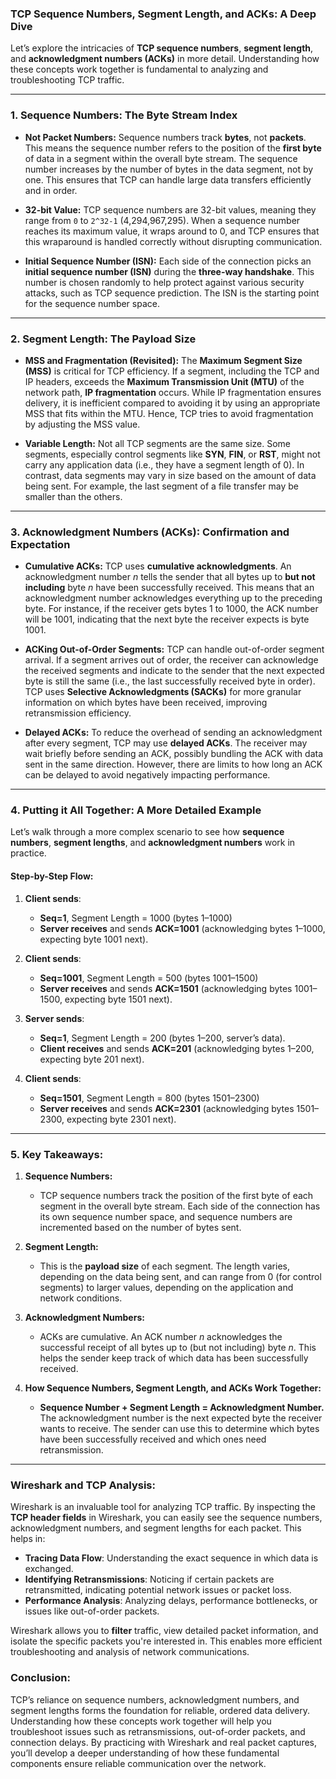 ### **TCP Sequence Numbers, Segment Length, and ACKs: A Deep Dive**

Let’s explore the intricacies of **TCP sequence numbers**, **segment length**, and **acknowledgment numbers (ACKs)** in more detail. Understanding how these concepts work together is fundamental to analyzing and troubleshooting TCP traffic.

---

### **1. Sequence Numbers: The Byte Stream Index**

- **Not Packet Numbers:** Sequence numbers track **bytes**, not **packets**. This means the sequence number refers to the position of the **first byte** of data in a segment within the overall byte stream. The sequence number increases by the number of bytes in the data segment, not by one. This ensures that TCP can handle large data transfers efficiently and in order.

- **32-bit Value:** TCP sequence numbers are 32-bit values, meaning they range from `0` to `2^32-1` (4,294,967,295). When a sequence number reaches its maximum value, it wraps around to 0, and TCP ensures that this wraparound is handled correctly without disrupting communication.

- **Initial Sequence Number (ISN):** Each side of the connection picks an **initial sequence number (ISN)** during the **three-way handshake**. This number is chosen randomly to help protect against various security attacks, such as TCP sequence prediction. The ISN is the starting point for the sequence number space.

---

### **2. Segment Length: The Payload Size**

- **MSS and Fragmentation (Revisited):** The **Maximum Segment Size (MSS)** is critical for TCP efficiency. If a segment, including the TCP and IP headers, exceeds the **Maximum Transmission Unit (MTU)** of the network path, **IP fragmentation** occurs. While IP fragmentation ensures delivery, it is inefficient compared to avoiding it by using an appropriate MSS that fits within the MTU. Hence, TCP tries to avoid fragmentation by adjusting the MSS value.

- **Variable Length:** Not all TCP segments are the same size. Some segments, especially control segments like **SYN**, **FIN**, or **RST**, might not carry any application data (i.e., they have a segment length of 0). In contrast, data segments may vary in size based on the amount of data being sent. For example, the last segment of a file transfer may be smaller than the others.

---

### **3. Acknowledgment Numbers (ACKs): Confirmation and Expectation**

- **Cumulative ACKs:** TCP uses **cumulative acknowledgments**. An acknowledgment number *n* tells the sender that all bytes up to **but not including** byte *n* have been successfully received. This means that an acknowledgment number acknowledges everything up to the preceding byte. For instance, if the receiver gets bytes 1 to 1000, the ACK number will be 1001, indicating that the next byte the receiver expects is byte 1001.

- **ACKing Out-of-Order Segments:** TCP can handle out-of-order segment arrival. If a segment arrives out of order, the receiver can acknowledge the received segments and indicate to the sender that the next expected byte is still the same (i.e., the last successfully received byte in order). TCP uses **Selective Acknowledgments (SACKs)** for more granular information on which bytes have been received, improving retransmission efficiency.

- **Delayed ACKs:** To reduce the overhead of sending an acknowledgment after every segment, TCP may use **delayed ACKs**. The receiver may wait briefly before sending an ACK, possibly bundling the ACK with data sent in the same direction. However, there are limits to how long an ACK can be delayed to avoid negatively impacting performance.

---

### **4. Putting it All Together: A More Detailed Example**

Let’s walk through a more complex scenario to see how **sequence numbers**, **segment lengths**, and **acknowledgment numbers** work in practice.

#### Step-by-Step Flow:
1. **Client sends**:  
   - **Seq=1**, Segment Length = 1000 (bytes 1–1000)
   - **Server receives** and sends **ACK=1001** (acknowledging bytes 1–1000, expecting byte 1001 next).
   
2. **Client sends**:  
   - **Seq=1001**, Segment Length = 500 (bytes 1001–1500)
   - **Server receives** and sends **ACK=1501** (acknowledging bytes 1001–1500, expecting byte 1501 next).

3. **Server sends**:  
   - **Seq=1**, Segment Length = 200 (bytes 1–200, server’s data).
   - **Client receives** and sends **ACK=201** (acknowledging bytes 1–200, expecting byte 201 next).

4. **Client sends**:  
   - **Seq=1501**, Segment Length = 800 (bytes 1501–2300)
   - **Server receives** and sends **ACK=2301** (acknowledging bytes 1501–2300, expecting byte 2301 next).

---

### **5. Key Takeaways:**

1. **Sequence Numbers:**
   - TCP sequence numbers track the position of the first byte of each segment in the overall byte stream. Each side of the connection has its own sequence number space, and sequence numbers are incremented based on the number of bytes sent.

2. **Segment Length:**
   - This is the **payload size** of each segment. The length varies, depending on the data being sent, and can range from 0 (for control segments) to larger values, depending on the application and network conditions.

3. **Acknowledgment Numbers:**
   - ACKs are cumulative. An ACK number *n* acknowledges the successful receipt of all bytes up to (but not including) byte *n*. This helps the sender keep track of which data has been successfully received.

4. **How Sequence Numbers, Segment Length, and ACKs Work Together:**
   - **Sequence Number + Segment Length = Acknowledgment Number.** The acknowledgment number is the next expected byte the receiver wants to receive. The sender can use this to determine which bytes have been successfully received and which ones need retransmission.

---

### **Wireshark and TCP Analysis:**

Wireshark is an invaluable tool for analyzing TCP traffic. By inspecting the **TCP header fields** in Wireshark, you can easily see the sequence numbers, acknowledgment numbers, and segment lengths for each packet. This helps in:

- **Tracing Data Flow**: Understanding the exact sequence in which data is exchanged.
- **Identifying Retransmissions**: Noticing if certain packets are retransmitted, indicating potential network issues or packet loss.
- **Performance Analysis**: Analyzing delays, performance bottlenecks, or issues like out-of-order packets.

Wireshark allows you to **filter** traffic, view detailed packet information, and isolate the specific packets you're interested in. This enables more efficient troubleshooting and analysis of network communications.

### **Conclusion:**

TCP’s reliance on sequence numbers, acknowledgment numbers, and segment lengths forms the foundation for reliable, ordered data delivery. Understanding how these concepts work together will help you troubleshoot issues such as retransmissions, out-of-order packets, and connection delays. By practicing with Wireshark and real packet captures, you’ll develop a deeper understanding of how these fundamental components ensure reliable communication over the network.

